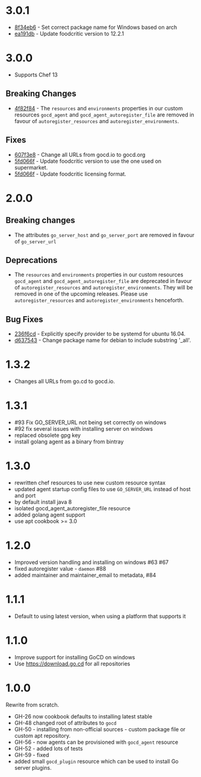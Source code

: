 # 3.0.1

* [8f34eb6](https://github.com/gocd/go-cookbook/commit/8f34eb6) - Set correct package name for Windows based on arch
* [ea191db](https://github.com/gocd/go-cookbook/commit/ea191db) - Update foodcritic version to 12.2.1

# 3.0.0

* Supports Chef 13

## Breaking Changes

* [4f82f84](https://github.com/gocd/go-cookbook/commit/4f82f84) - The `resources` and `environments` properties in our custom resources `gocd_agent` and `gocd_agent_autoregister_file` are removed in favour of `autoregister_resources` and `autoregister_environments`.

## Fixes

* [607f3e8](https://github.com/gocd/go-cookbook/commit/607f3e8) - Change all URLs from gocd.io to gocd.org
* [5fd066f](https://github.com/gocd/go-cookbook/commit/5fd066f) - Update foodcritic version to use the one used on supermarket.
* [5fd066f](https://github.com/gocd/go-cookbook/commit/5fd066f) - Update foodcritic licensing format.

# 2.0.0

## Breaking changes

* The attributes `go_server_host` and `go_server_port` are removed in favour of `go_server_url`

## Deprecations

* The `resources` and `environments` properties in our custom resources `gocd_agent` and `gocd_agent_autoregister_file` are deprecated in favour of `autoregister_resources` and `autoregister_environments`.
They will be removed in one of the upcoming releases. Please use `autoregister_resources` and `autoregister_environments` henceforth. 

## Bug Fixes

* [236f6cd](https://github.com/gocd/go-cookbook/commit/236f6cd) - Explicitly specify provider to be systemd for ubuntu 16.04.
* [d637543](https://github.com/gocd/go-cookbook/commit/d637543) - Change package name for debian to include substring '_all'.


# 1.3.2

* Changes all URLs from go.cd to gocd.io.

# 1.3.1

 * #93 Fix GO_SERVER_URL not being set correctly on windows
 * #92 fix several issues with installing server on windows
 * replaced obsolete gpg key
 * install golang agent as a binary from bintray

# 1.3.0

 * rewritten chef resources to use new custom resource syntax
 * updated agent startup config files to use `GO_SERVER_URL` instead of host and port
 * by default install java 8
 * isolated gocd_agent_autoregister_file resource
 * added golang agent support
 * use apt cookbook >= 3.0

# 1.2.0

 * Improved version handling and installing on windows #63 #67
 * fixed autoregister value - `daemon` #88
 * added maintainer and maintainer_email to metadata, #84

# 1.1.1

* Default to using latest version, when using a platform that supports it

# 1.1.0

* Improve support for installing GoCD on windows
* Use https://download.go.cd for all repositories

# 1.0.0

Rewrite from scratch.

* GH-26 now cookbook defaults to installing latest stable
* GH-48 changed root of attributes to `gocd`
* GH-50 - installing from non-official sources - custom package file or custom apt repository.
* GH-56 - now agents can be provisioned with `gocd_agent` resource
* GH-52 - added lots of tests
* GH-59 - fixed
* added small `gocd_plugin` resource which can be used to install Go server plugins.
